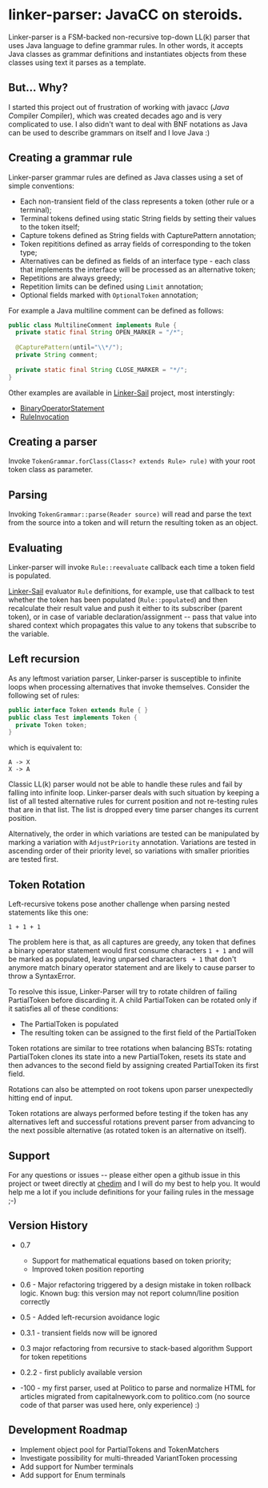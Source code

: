 # linker-parser: JavaCC on steroids.
Linker-parser is a FSM-backed non-recursive top-down LL(k) parser that uses Java language to define grammar rules. In other words, it accepts Java classes as grammar definitions and instantiates objects from these classes using text it parses as a template.

## But... Why?
I started this project out of frustration of working with javacc (*Java* *C*ompiler *C*ompiler), which was created decades ago and is very complicated to use. I also didn't want to deal with BNF notations as Java can be used to describe grammars on itself and I love Java :)

## Creating a grammar rule
Linker-parser grammar rules are defined as Java classes using a set of simple conventions:
* Each non-transient field of the class represents a token (other rule or a terminal);
* Terminal tokens defined using static String fields by setting their values to the token itself;
* Capture tokens defined as String fields with CapturePattern annotation;
* Token repititions defined as array fields of corresponding to the token type;
* Alternatives can be defined as fields of an interface type - each class that implements the interface will be processed as an alternative token; 
* Repetitions are always greedy;
* Repetition limits can be defined using `Limit` annotation;
* Optional fields marked with `OptionalToken` annotation;


For example a Java multiline comment can be defined as follows:
```java
public class MultilineComment implements Rule {
  private static final String OPEN_MARKER = "/*";
 
  @CapturePattern(until="\\*/");
  private String comment;
  
  private static final String CLOSE_MARKER = "*/";
}
```
Other examples are available in [Linker-Sail](https://github.com/dmitriic/lisa) project, most interstingly:
- [BinaryOperatorStatement](https://github.com/dmitriic/lisa/blob/master/src/main/java/com/onkiup/linker/sail/operator/BinaryOperatorStatement.java)
- [RuleInvocation](https://github.com/dmitriic/lisa/blob/master/src/main/java/com/onkiup/linker/sail/grammar/RuleInvocation.java)

## Creating a parser
Invoke `TokenGrammar.forClass(Class<? extends Rule> rule)` with your root token class as parameter.

## Parsing 
Invoking `TokenGrammar::parse(Reader source)` will read and parse the text from the source into a token and will return the resulting token as an object.

## Evaluating
Linker-parser will invoke `Rule::reevaluate` callback each time a token field is populated. 

[Linker-Sail](https://github.com/dmitriic/lisa) evaluator `Rule` definitions, for example, use that callback to test whether the token has been populated (`Rule::populated`) and then recalculate their result value and push it either to its subscriber (parent token), or in case of variable declaration/assignment -- pass that value into shared context which propagates this value to any tokens that subscribe to the variable.

## Left recursion
As any leftmost variation parser, Linker-parser is susceptible to infinite loops when processing alternatives that invoke themselves. Consider the following set of rules:

```java
public interface Token extends Rule { } 
public class Test implements Token {
  private Token token;
}
```
which is equivalent to:
```
A -> X
X -> A 
```
Classic LL(k) parser would not be able to handle these rules and fail by falling into infinite loop. Linker-parser deals with such situation by keeping a list of all tested alternative rules for current position and not re-testing rules that are in that list. The list is dropped every time parser changes its current position.

Alternatively, the order in which variations are tested can be manipulated by marking a variation with `AdjustPriority` annotation. Variations are tested in ascending order of their priority level, so variations with smaller priorities are tested first.

## Token Rotation
Left-recursive tokens pose another challenge when parsing nested statements like this one:
```
1 + 1 + 1
```
The problem here is that, as all captures are greedy, any token that defines a binary operator statement would first consume characters `1 + 1` and will be marked as populated, leaving unparsed characters ` + 1` that don't anymore match binary operator statement and are likely to cause parser to throw a SyntaxError. 

To resolve this issue, Linker-Parser will try to rotate children of failing PartialToken before discarding it. A child PartialToken can be rotated only if it satisfies all of these conditions:
* The PartialToken is populated
* The resulting token can be assigned to the first field of the PartialToken

Token rotations are similar to tree rotations when balancing BSTs: rotating PartialToken clones its state into a new PartialToken, resets its state and then advances to the second field by assigning created PartialToken its first field.

Rotations can also be attempted on root tokens upon parser unexpectedly hitting end of input.

Token rotations are always performed before testing if the token has any alternatives left and successful rotations prevent parser from advancing to the next possible alternative (as rotated token is an alternative on itself).

## Support
For any questions or issues -- please either open a github issue in this project or tweet directly at [chedim](http://twitter.com/chedim) and I will do my best to help you. It would help me a lot if you include definitions for your failing rules in the message ;-)

## Version History
* 0.7 
  * Support for mathematical equations based on token priority; 
  * Improved token position reporting

* 0.6 - Major refactoring triggered by a design mistake in token rollback logic. 
  Known bug: this version may not report column/line position correctly
* 0.5 - Added left-recursion avoidance logic
* 0.3.1 - transient fields now will be ignored
* 0.3 
  major refactoring from recursive to stack-based algorithm
  Support for token repetitions
* 0.2.2 - first publicly available version
* -100 - my first parser, used at Politico to parse and normalize HTML for articles migrated from capitalnewyork.com to politico.com (no source code of that parser was used here, only experience) :)

## Development Roadmap
* Implement object pool for PartialTokens and TokenMatchers
* Investigate possibility for multi-threaded VariantToken processing
* Add support for Number terminals
* Add support for Enum terminals

